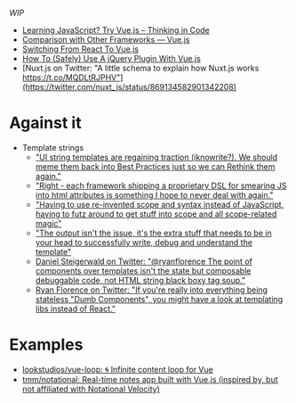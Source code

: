 _WIP_

- [Learning JavaScript? Try Vue.js – Thinking in Code](https://blog.madewithenvy.com/learning-javascript-try-vue-js-ad27c7b6687f)
- [Comparison with Other Frameworks — Vue.js](https://vuejs.org/v2/guide/comparison.html#React)
- [Switching From React To Vue.js](http://vuejsdevelopers.com/2017/05/28/switch-from-react-to-vue-js/)
- [How To (Safely) Use A jQuery Plugin With Vue.js](http://vuejsdevelopers.com/2017/05/20/vue-js-safely-jquery-plugin/)
- [Nuxt.js on Twitter: "A little schema to explain how Nuxt.js works https://t.co/MQDLtRJPHV"](https://twitter.com/nuxt_js/status/869134582901342208)

# Against it
- Template strings
  - ["UI string templates are regaining traction (iknowrite?). We should meme them back into Best Practices just so we can Rethink them again."](https://twitter.com/jordwalke/status/869312543562452993)
  - ["Right - each framework shipping a proprietary DSL for smearing JS into html attributes is something I hope to never deal with again."](https://twitter.com/AdamRackis/status/869389964605362180)
  - ["Having to use re-invented scope and syntax instead of JavaScript, having to futz around to get stuff into scope and all scope-related magic"](https://twitter.com/jbscript/status/869397829407526912)
  - ["The output isn't the issue, it's the extra stuff that needs to be in your head to successfully write, debug and understand the template"](https://twitter.com/jbscript/status/869405002711785472)
  - [Daniel Steigerwald on Twitter: "@ryanflorence The point of components over templates isn't the state but composable debuggable code, not HTML string black boxy tag soup."](https://twitter.com/steida/status/746464098527944705)
  - [Ryan Florence on Twitter: "If you're really into everything being stateless "Dumb Components", you might have a look at templating libs instead of React."](https://twitter.com/ryanflorence/status/746399922723819520)

# Examples
- [lookstudios/vue-loop: 🌀 Infinite content loop for Vue](https://github.com/lookstudios/vue-loop)
- [tmm/notational: Real-time notes app built with Vue.js (inspired by, but not affiliated with Notational Velocity)](https://github.com/tmm/notational)
